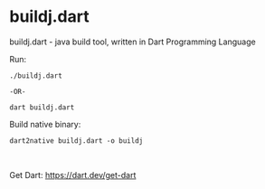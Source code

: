 # buildj.dart
buildj.dart - java build tool, written in Dart Programming Language


Run:
```
./buildj.dart

-OR-

dart buildj.dart
```

Build native binary:
```
dart2native buildj.dart -o buildj
```

<br>

Get Dart: https://dart.dev/get-dart

